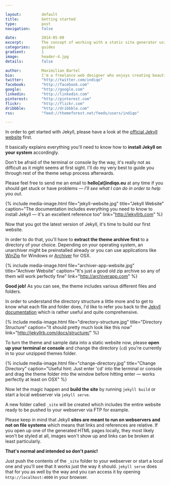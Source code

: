 ```yaml
---

layout:			default
title:  		Getting started
type:			post
navigation: 	false

date:   		2014-05-09
excerpt: 		The concept of working with a static site generator using the terminal or console <b>might be new to you</b>, but I'll do my very best to guide you through the process.
categories:		guides
gradient: 		1
image: 			header-4.jpg
details:		false

author: 		Maximilian Bartel
bio: 			I'm a freelance web designer who enjoys creating beautiful and standard compliant solutions for my clients from all around the world.
twitter: 		"http://twitter.com/indiqo"
facebook: 		"http://facebook.com"
google: 		"http://google.com"
linkedin: 		"http://linkedin.com"
pinterest: 		"http://pinterest.com"
flickr: 		"http://flickr.com"
dribbble: 		"http://dribbble.com"
rss: 			"feed://themeforest.net/feeds/users/indiqo"

---
```


In order to get started with Jekyll, please have a look at the [official Jekyll website](http://jekyllrb.com) first. 

It basically explains everything you'll need to know how to **install Jekyll on your system** accordingly. 

Don't be afraid of the terminal or console by the way, it's really not as difficult as it might seems at first sight. I'll do my very best to guide you through rest of the theme setup process afterwards.

Please feel free to send me an email to **hello[at]indiqo.eu** at any time if you should get stuck or have problems — *I'll see what I can do in order to help you out*.

{% include media-image.html file="jekyll-website.jpg" title="Jekyll Website" caption="The documentation includes everything you need to know to install Jekyll — it's an excellent reference too" link="http://jekyllrb.com" %}

Now that you got the latest version of Jekyll, it's time to build our first website.

In order to do that, you'll have to **extract the theme archive first** to a directory of your choice. Depending on your operating system, an unarchiver might be preinstalled already or you can use applications like [WinZip](http://www.winzip.de) for Windows or [Archiver](http://archiverapp.com) for OSX.

{% include media-image.html file="archiver-app-website.jpg" title="Archiver Website" caption="It's just a good old zip archive so any of them will work perfectly fine" link="http://archiverapp.com" %}

**Good job!** As you can see, the theme includes various different files and folders.

In order to understand the directory structure a little more and to get to know what each file and folder does, I'd like to refer you back to the [Jekyll documentation](http://jekyllrb.com/docs/structure/) which is rather useful and quite comprehensive.

{% include media-image.html file="directory-structure.jpg" title="Directory Structure" caption="It should pretty much look like this now" link="http://jekyllrb.com/docs/structure/" %}

To turn the theme and sample data into a static website now, please **open up your terminal or console** and change the directory (`cd`) you're currently in to your unzipped themes folder.

{% include media-image.html file="change-directory.jpg" title="Change Directory" caption="Useful hint: Just enter 'cd' into the terminal or console and drag the theme folder into the window before hitting enter — works perfectly at least on OSX" %}

Now let the magic happen and **build the site** by running `jekyll build` or start a local webserver via `jekyll serve`. 

A new folder called `_site` will be created which includes the entire website ready to be pushed to your webserver via FTP for example.

Please keep in mind that Jekyll **sites are meant to run on webservers and not on file systems** which means that links and references are relative. If you open up one of the generated HTML pages locally, they most likely won't be styled at all, images won't show up and links can be broken at least particularly. 

**That's normal and intended so don't panic!**

Just push the contents of the `_site` folder to your webserver or start a local one and you'll see that it works just the way it should. `jekyll serve` does that for you as well by the way and you can access it by opening `http://localhost:4000` in your browser.